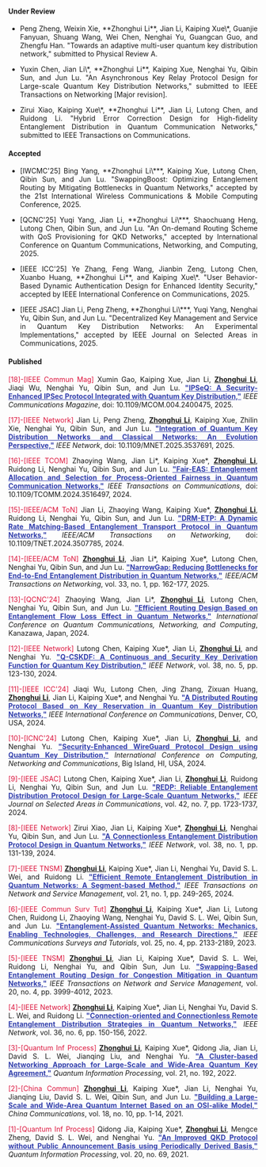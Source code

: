 #### Under Review

- <p style="text-align:justify">Peng Zheng, Weixin Xie, **Zhonghui Li**, Jian Li, Kaiping Xue\*, Guanjie Fanyuan, Shuang Wang, Wei Chen, Nenghai Yu, Guangcan Guo, and Zhengfu Han. "Towards an adaptive multi-user quantum key distribution network," submitted to Physical Review A.</p>

- <p style="text-align:justify">Yuxin Chen, Jian Li\*, **Zhonghui Li**, Kaiping Xue, Nenghai Yu, Qibin Sun, and Jun Lu. "An Asynchronous Key Relay Protocol Design for Large-scale Quantum Key Distribution Networks," submitted to IEEE Transactions on Networking [Major revision].</p>

- <p style="text-align:justify">Zirui Xiao, Kaiping Xue\*, **Zhonghui Li**, Jian Li, Lutong Chen, and Ruidong Li. "Hybrid Error Correction Design for High-fidelity Entanglement Distribution in Quantum Communication Networks," submitted to IEEE Transactions on Communications.</p>

#### Accepted

- <p style="text-align:justify">[IWCMC'25] Bing Yang, **Zhonghui Li\***, Kaiping Xue, Lutong Chen, Qibin Sun, and Jun Lu. "SwappingBoost: Optimizing Entanglement Routing by Mitigating Bottlenecks in Quantum Networks," accepted by the 21st International Wireless Communications & Mobile Computing Conference, 2025. </p>

- <p style="text-align:justify">[QCNC'25] Yuqi Yang, Jian Li, **Zhonghui Li\***, Shaochuang Heng, Lutong Chen, Qibin Sun, and Jun Lu. "An On-demand Routing Scheme with QoS Provisioning for QKD Networks," accepted by International Conference on Quantum Communications, Networking, and Computing, 2025. </p>

- <p style="text-align:justify">[IEEE ICC'25] Ye Zhang, Feng Wang, Jianbin Zeng, Lutong Chen, Xuanbo Huang, **Zhonghui Li**, and Kaiping Xue\*. "User Behavior-Based Dynamic Authentication Design for Enhanced Identity Security," accepted by IEEE International Conference on Communications, 2025. </p>

- <p style="text-align:justify">[IEEE JSAC] Jian Li, Peng Zheng, **Zhonghui Li\***, Yuqi Yang, Nenghai Yu, Qibin Sun, and Jun Lu. "Decentralized Key Management and Service in Quantum Key Distribution Networks: An Experimental Implementations," accepted by IEEE Journal on Selected Areas in Communications, 2025. </p>

#### Published

<p style="text-align:justify"><span style="color: crimson;">[18]-[IEEE Commun Mag]</span> Xumin Gao, Kaiping Xue, Jian Li, <b><u>Zhonghui Li</u></b>, Jiaqi Wu, Nenghai Yu, Qibin Sun, and Jun Lu. <a href="https://ieeexplore.ieee.org/abstract/document/10924694" style="color: #323fac; font-weight: bold;">"IPSeQ: A Security-Enhanced IPSec Protocol Integrated with Quantum Key Distribution,"</a> <span style="font-style: italic;"> IEEE Communications Magazine</span>, doi: 10.1109/MCOM.004.2400475, 2025.</p>

<p style="text-align:justify"><span style="color: crimson;">[17]-[IEEE Network]</span> Jian Li, Peng Zheng, <b><u>Zhonghui Li</u></b>, Kaiping Xue, Zhilin Xie, Nenghai Yu, Qibin Sun, and Jun Lu. <a href="https://ieeexplore.ieee.org/abstract/document/10886940" style="color: #323fac; font-weight: bold;">"Integration of Quantum Key Distribution Networks and Classical Networks: An Evolution Perspective,"</a> <span style="font-style: italic;"> IEEE Network</span>, doi: 10.1109/MNET.2025.3537691, 2025. 

<p style="text-align:justify"><span style="color: crimson;">[16]-[IEEE TCOM]</span> Zhaoying Wang, Jian Li*, Kaiping Xue*, <b><u>Zhonghui Li</u></b>, Ruidong Li, Nenghai Yu, Qibin Sun, and Jun Lu. <a href="https://ieeexplore.ieee.org/abstract/document/10794776" style="color: #323fac; font-weight: bold;">"Fair-EAS: Entanglement Allocation and Selection for Process-Oriented Fairness in Quantum Communication Networks,"</a> <span style="font-style: italic;">IEEE Transactions on Communications</span>, doi: 10.1109/TCOMM.2024.3516497, 2024.</p>

<p style="text-align:justify"><span style="color: crimson;">[15]-[IEEE/ACM ToN]</span> Jian Li, Zhaoying Wang, Kaiping Xue*, <b><u>Zhonghui Li</u></b>, Ruidong Li, Nenghai Yu, Qibin Sun, and Jun Lu. <a href="https://ieeexplore.ieee.org/abstract/document/10778612" style="color: #323fac; font-weight: bold;">"DRM-ETP: A Dynamic Rate Matching-Based Entanglement Transport Protocol in Quantum Networks,"</a> <span style="font-style: italic;">IEEE/ACM Transactions on Networking</span>, doi: 10.1109/TNET.2024.3507785, 2024.</p>

<p style="text-align:justify"><span style="color: crimson;">[14]-[IEEE/ACM ToN]</span> <b><u>Zhonghui Li</u></b>, Jian Li*, Kaiping Xue*, Lutong Chen, Nenghai Yu, Qibin Sun, and Jun Lu. <a href="https://ieeexplore.ieee.org/abstract/document/10720195" style="color: #323fac; font-weight: bold;">"NarrowGap: Reducing Bottlenecks for End-to-End Entanglement Distribution in Quantum Networks,"</a> <span style="font-style: italic;">IEEE/ACM Transactions on Networking</span>,  vol. 33, no. 1, pp. 162-177, 2025.</p>

<p style="text-align:justify"><span style="color: crimson;">[13]-[QCNC'24]</span> Zhaoying Wang, Jian Li*, <b><u>Zhonghui Li</u></b>, Lutong Chen, Nenghai Yu, Qibin Sun, and Jun Lu. <a href="https://ieeexplore.ieee.org/abstract/document/10628434" style="color: #323fac; font-weight: bold;">"Efficient Routing Design Based on Entanglement Flow Loss Effect in Quantum Networks,"</a> <span style="font-style: italic;">International Conference on Quantum Communications, Networking, and Computing</span>, Kanazawa, Japan, 2024.</p>

<p style="text-align:justify"><span style="color: crimson;">[12]-[IEEE Network]</span> Lutong Chen, Kaiping Xue*, Jian Li, <b><u>Zhonghui Li</u></b>, and Nenghai Yu. <a href="https://ieeexplore.ieee.org/abstract/document/10517672" style="color: #323fac; font-weight: bold;">"Q-CSKDF: A Continuous and Security Key Derivation Function for Quantum Key Distribution,"</a> <span style="font-style: italic;">IEEE Network</span>, vol. 38, no. 5, pp. 123-130, 2024.</p>

<p style="text-align:justify"><span style="color: crimson;">[11]-[IEEE ICC'24]</span> Jiaqi Wu, Lutong Chen, Jing Zhang, Zixuan Huang, <b><u>Zhonghui Li</u></b>, Jian Li, Kaiping Xue*, and Nenghai Yu. <a href="https://ieeexplore.ieee.org/abstract/document/10622992" style="color: #323fac; font-weight: bold;">"A Distributed Routing Protocol Based on Key Reservation in Quantum Key Distribution Networks,"</a> <span style="font-style: italic;">IEEE International Conference on Communications</span>, Denver, CO, USA, 2024.</p>

<p style="text-align:justify"><span style="color: crimson;">[10]-[ICNC'24]</span> Lutong Chen, Kaiping Xue*, Jian Li, <b><u>Zhonghui Li</u></b>, and Nenghai Yu. <a href="https://ieeexplore.ieee.org/abstract/document/10556292" style="color: #323fac; font-weight: bold;">"Security-Enhanced WireGuard Protocol Design using Quantum Key Distribution,"</a> <span style="font-style: italic;">International Conference on Computing, Networking and Communications</span>, Big Island, HI, USA, 2024.</p>

<p style="text-align:justify"><span style="color: crimson;">[9]-[IEEE JSAC]</span> Lutong Chen, Kaiping Xue*, Jian Li, <b><u>Zhonghui Li</u></b>, Ruidong Li, Nenghai Yu, Qibin Sun, and Jun Lu. <a href="https://ieeexplore.ieee.org/abstract/document/10477626" style="color: #323fac; font-weight: bold;">"REDP: Reliable Entanglement Distribution Protocol Design for Large-Scale Quantum Networks,"</a> <span style="font-style: italic;">IEEE Journal on Selected Areas in Communications</span>, vol. 42, no. 7, pp. 1723-1737, 2024.</p>

<p style="text-align:justify"><span style="color: crimson;">[8]-[IEEE Network]</span> Zirui Xiao, Jian Li, Kaiping Xue*, <b><u>Zhonghui Li</u></b>, Nenghai Yu, Qibin Sun, and Jun Lu. <a href="https://ieeexplore.ieee.org/abstract/document/10274626" style="color: #323fac; font-weight: bold;">"A Connectionless Entanglement Distribution Protocol Design in Quantum Networks,"</a> <span style="font-style: italic;">IEEE Network</span>, vol. 38, no. 1, pp. 131-139, 2024.</p>

<p style="text-align:justify"><span style="color: crimson;">[7]-[IEEE TNSM]</span> <b><u>Zhonghui Li</u></b>, Kaiping Xue*, Jian Li, Nenghai Yu, David S. L. Wei, and Ruidong Li. <a href="https://ieeexplore.ieee.org/abstract/document/10185987" style="color: #323fac; font-weight: bold;">"Efficient Remote Entanglement Distribution in Quantum Networks: A Segment-based Method,"</a> <span style="font-style: italic;">IEEE Transactions on Network and Service Management</span>, vol. 21, no. 1, pp. 249-265, 2024.</p>

<p style="text-align:justify"><span style="color: crimson;">[6]-[IEEE Commun Surv Tut]</span> <b><u>Zhonghui Li</u></b>, Kaiping Xue*, Jian Li, Lutong Chen, Ruidong Li, Zhaoying Wang, Nenghai Yu, David S. L. Wei, Qibin Sun, and Jun Lu. <a href="https://ieeexplore.ieee.org/abstract/document/10177948" style="color: #323fac; font-weight: bold;">"Entanglement-Assisted Quantum Networks: Mechanics, Enabling Technologies, Challenges, and Research Directions,"</a> <span style="font-style: italic;">IEEE Communications Surveys and Tutorials</span>, vol. 25, no. 4, pp. 2133-2189, 2023.</p>

<p style="text-align:justify"><span style="color: crimson;">[5]-[IEEE TNSM]</span> <b><u>Zhonghui Li</u></b>, Jian Li, Kaiping Xue*, David S. L. Wei, Ruidong Li, Nenghai Yu, and Qibin Sun, Jun Lu. <a href="https://ieeexplore.ieee.org/abstract/document/10123997" style="color: #323fac; font-weight: bold;">"Swapping-Based Entanglement Routing Design for Congestion Mitigation in Quantum Networks,"</a> <span style="font-style: italic;">IEEE Transactions on Network and Service Management</span>, vol. 20, no. 4, pp. 3999-4012, 2023.</p>

<p style="text-align:justify"><span style="color: crimson;">[4]-[IEEE Network]</span> <b><u>Zhonghui Li</u></b>, Kaiping Xue*, Jian Li, Nenghai Yu, David S. L. Wei, and Ruidong Li. <a href="https://ieeexplore.ieee.org/abstract/document/9839638" style="color: #323fac; font-weight: bold;">"Connection-oriented and Connectionless Remote Entanglement Distribution Strategies in Quantum Networks,"</a> <span style="font-style: italic;">IEEE Network</span>, vol. 36, no. 6, pp. 150-156, 2022.</p>

<p style="text-align:justify"><span style="color: crimson;">[3]-[Quantum Inf Process]</span> <b><u>Zhonghui Li</u></b>, Kaiping Xue*, Qidong Jia, Jian Li, David S. L. Wei, Jianqing Liu, and Nenghai Yu. <a href="https://link.springer.com/article/10.1007/s11128-022-03528-3" style="color: #323fac; font-weight: bold;">"A Cluster-based Networking Approach for Large-Scale and Wide-Area Quantum Key Agreement,"</a> <span style="font-style: italic;">Quantum Information Processing</span>, vol. 21, no. 192, 2022.</p>

<p style="text-align:justify"><span style="color: crimson;">[2]-[China Commun]</span> <b><u>Zhonghui Li</u></b>, Kaiping Xue*, Jian Li, Nenghai Yu, Jianqing Liu, David S. L. Wei, Qibin Sun, and Jun Lu. <a href="https://ieeexplore.ieee.org/abstract/document/9597613" style="color: #323fac; font-weight: bold;">"Building a Large-Scale and Wide-Area Quantum Internet Based on an OSI-alike Model,"</a> <span style="font-style: italic;">China Communications</span>, vol. 18, no. 10, pp. 1-14, 2021.</p>

<p style="text-align:justify"><span style="color: crimson;">[1]-[Quantum Inf Process]</span> Qidong Jia, Kaiping Xue*, <b><u>Zhonghui Li</u></b>, Mengce Zheng, David S. L. Wei, and Nenghai Yu. <a href="https://link.springer.com/article/10.1007/s11128-021-03000-8" style="color: #323fac; font-weight: bold;">"An Improved QKD Protocol without Public Announcement Basis using Periodically Derived Basis,"</a> <span style="font-style: italic;">Quantum Information Processing</span>, vol. 20, no. 69, 2021.</p>